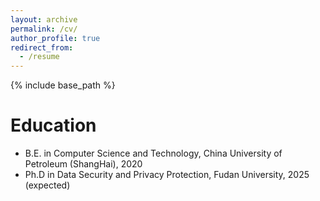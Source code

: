 ```yaml
---
layout: archive
permalink: /cv/
author_profile: true
redirect_from:
  - /resume
---
```


{% include base_path %}

Education
======
* B.E. in Computer Science and Technology, China University of Petroleum (ShangHai), 2020
* Ph.D in Data Security and Privacy Protection, Fudan University, 2025 (expected)

